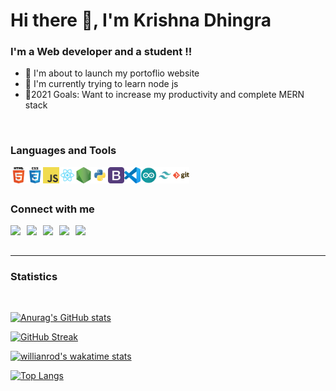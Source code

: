 # Hi there 👋, I'm Krishna Dhingra

### I'm a Web developer and a student !!

- 🔭 I'm about to launch my portoflio website
- 📕 I'm currently trying to learn node js
- 🥅2021 Goals: Want to increase my productivity and complete MERN stack

<br/>

### Languages and Tools

<img align="left" width="26px" src="https://raw.githubusercontent.com/github/explore/80688e429a7d4ef2fca1e82350fe8e3517d3494d/topics/html/html.png"/>
<img align="left" width="26px" src="https://raw.githubusercontent.com/github/explore/80688e429a7d4ef2fca1e82350fe8e3517d3494d/topics/css/css.png"/>
<img align="left" width="26px" src="https://raw.githubusercontent.com/github/explore/80688e429a7d4ef2fca1e82350fe8e3517d3494d/topics/javascript/javascript.png"/>
<img align="left" width="26px" src="https://raw.githubusercontent.com/github/explore/80688e429a7d4ef2fca1e82350fe8e3517d3494d/topics/react/react.png"/>
<img align="left" width="26px" src="https://raw.githubusercontent.com/github/explore/80688e429a7d4ef2fca1e82350fe8e3517d3494d/topics/nodejs/nodejs.png"/>
<img align="left" width="26px" src="https://raw.githubusercontent.com/github/explore/80688e429a7d4ef2fca1e82350fe8e3517d3494d/topics/python/python.png"/>
<img align="left" width="26px" src="https://raw.githubusercontent.com/github/explore/80688e429a7d4ef2fca1e82350fe8e3517d3494d/topics/bootstrap/bootstrap.png"/>
<img align="left" width="26px" src="https://raw.githubusercontent.com/github/explore/80688e429a7d4ef2fca1e82350fe8e3517d3494d/topics/visual-studio-code/visual-studio-code.png"/>
<img align="left" width="26px" src="https://raw.githubusercontent.com/github/explore/80688e429a7d4ef2fca1e82350fe8e3517d3494d/topics/arduino/arduino.png"/>
<img align="left" width="26px" src="https://raw.githubusercontent.com/github/explore/80688e429a7d4ef2fca1e82350fe8e3517d3494d/topics/tailwind/tailwind.png"/>
<img align="left" width="26px" src="https://raw.githubusercontent.com/github/explore/80688e429a7d4ef2fca1e82350fe8e3517d3494d/topics/git/git.png"/>

<br/>
<br/>

### Connect with me

<img align="left" width="26px" src="https://cdn.jsdelivr.net/npm/simple-icons@v3/icons/instagram.svg"/>
<img align="left" width="26px" src="https://cdn.jsdelivr.net/npm/simple-icons@v3/icons/discord.svg"/>
<img align="left" width="26px" src="https://cdn.jsdelivr.net/npm/simple-icons@v3/icons/gmail.svg"/>
<img align="left" width="26px" src="https://cdn.jsdelivr.net/npm/simple-icons@v3/icons/linkedin.svg"/>
<img align="left" width="26px" src="https://cdn.jsdelivr.net/npm/simple-icons@v3/icons/github.svg"/>

<br/>
<br/>

----

### Statistics

<br/>

[![Anurag's GitHub stats](https://github-readme-stats.vercel.app/api?username=KrishnaDhingra&theme=tokyonight&hide_border=true&show_icons=true)](https://github.com/anuraghazra/github-readme-stats)

[![GitHub Streak](https://github-readme-streak-stats.herokuapp.com/?user=KrishnaDhingra&theme=tokyonight&hide_border=true)](https://git.io/streak-stats)

[![willianrod's wakatime stats](https://github-readme-stats.vercel.app/api/wakatime?username=Krishna)](https://github.com/anuraghazra/github-readme-stats)

[![Top Langs](https://github-readme-stats.vercel.app/api/top-langs/?username=KrishnaDhingra&theme=tokyonight&hide_border=true&layout=compact)](https://github.com/anuraghazra/github-readme-stats)

<!--
**KrishnaDhingra/KrishnaDhingra** is a ✨ _special_ ✨ repository because its `README.md` (this file) appears on your GitHub profile.

Here are some ideas to get you started:

- 🔭 I’m currently working on ...
- 🌱 I’m currently learning ...
- 👯 I’m looking to collaborate on ...
- 🤔 I’m looking for help with ...
- 💬 Ask me about ...
- 📫 How to reach me: ...
- 😄 Pronouns: ...
- ⚡ Fun fact: ...
-->
